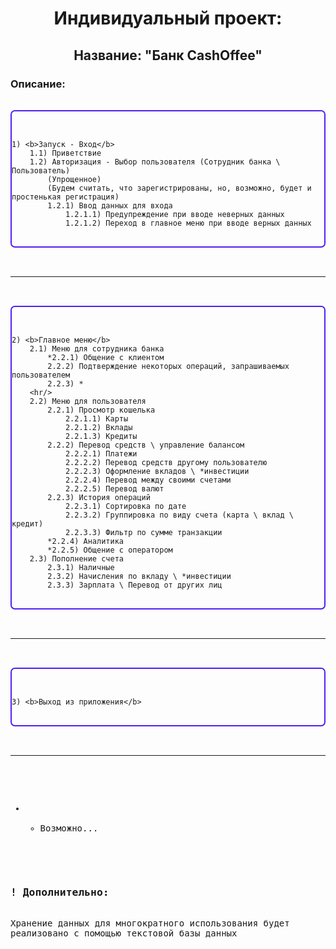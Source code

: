 <h1 style="text-align: center;">Индивидуальный проект:</h1>
<h2 style="text-align: center;">Название: "Банк CashOffee"</h2>

<h3>Описание:</h3>
<pre>

<div style="border: 2px solid #5020F0; border-radius: 7px;">

    1) <b>Запуск - Вход</b>
        1.1) Приветствие
        1.2) Авторизация - Выбор пользователя (Сотрудник банка \ Пользователь)
            (Упрощенное)
            (Будем считать, что зарегистрированы, но, возможно, будет и простенькая регистрация)
            1.2.1) Ввод данных для входа
                1.2.1.1) Предупреждение при вводе неверных данных
                1.2.1.2) Переход в главное меню при вводе верных данных

</div>

<hr/>

<div style="border: 2px solid #5020F0; border-radius: 7px;">

    2) <b>Главное меню</b>
        2.1) Меню для сотрудника банка
            *2.2.1) Общение с клиентом
            2.2.2) Подтверждение некоторых операций, запрашиваемых пользователем
            2.2.3) *
        <hr/>
        2.2) Меню для пользователя
            2.2.1) Просмотр кошелька
                2.2.1.1) Карты
                2.2.1.2) Вклады
                2.2.1.3) Кредиты
            2.2.2) Перевод средств \ управление балансом
                2.2.2.1) Платежи
                2.2.2.2) Перевод средств другому пользователю
                2.2.2.3) Оформление вкладов \ *инвестиции
                2.2.2.4) Перевод между своими счетами
                2.2.2.5) Перевод валют
            2.2.3) История операций
                2.2.3.1) Сортировка по дате
                2.2.3.2) Группировка по виду счета (карта \ вклад \ кредит) 
                2.2.3.3) Фильтр по сумме транзакции
            *2.2.4) Аналитика
            *2.2.5) Общение с оператором
        2.3) Пополнение счета
            2.3.1) Наличные
            2.3.2) Начисления по вкладу \ *инвестиции
            2.3.3) Зарплата \ Перевод от других лиц

</div>

<hr/>

<div style="border: 2px solid #5020F0; border-radius: 7px;">

    3) <b>Выход из приложения</b>

</div>

<hr/>

* - Возможно...

<h3>! Дополнительно:</h3>
Хранение данных для многократного использования будет
реализовано с помощью текстовой базы данных

</pre>